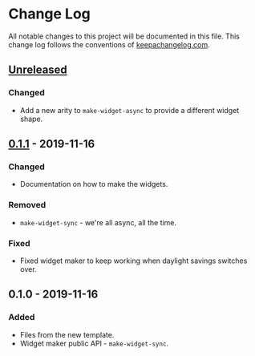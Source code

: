 # Change Log
All notable changes to this project will be documented in this file. This change log follows the conventions of [keepachangelog.com](http://keepachangelog.com/).

## [Unreleased]
### Changed
- Add a new arity to `make-widget-async` to provide a different widget shape.

## [0.1.1] - 2019-11-16
### Changed
- Documentation on how to make the widgets.

### Removed
- `make-widget-sync` - we're all async, all the time.

### Fixed
- Fixed widget maker to keep working when daylight savings switches over.

## 0.1.0 - 2019-11-16
### Added
- Files from the new template.
- Widget maker public API - `make-widget-sync`.

[Unreleased]: https://github.com/your-name/nnichols/compare/0.1.1...HEAD
[0.1.1]: https://github.com/your-name/nnichols/compare/0.1.0...0.1.1
